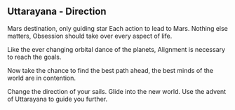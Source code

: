 ## Uttarayana - Direction


Mars destination,  only guiding star
Each action to lead to Mars.
Nothing else matters,
Obsession should take over every aspect of life.

Like the ever changing orbital dance of the planets, Alignment is necessary to reach the goals. 

Now take the chance to find the best path ahead, the best minds of the world are in contention. 

Change the direction of your sails. Glide into the new world. Use the advent of Uttarayana to guide you further.